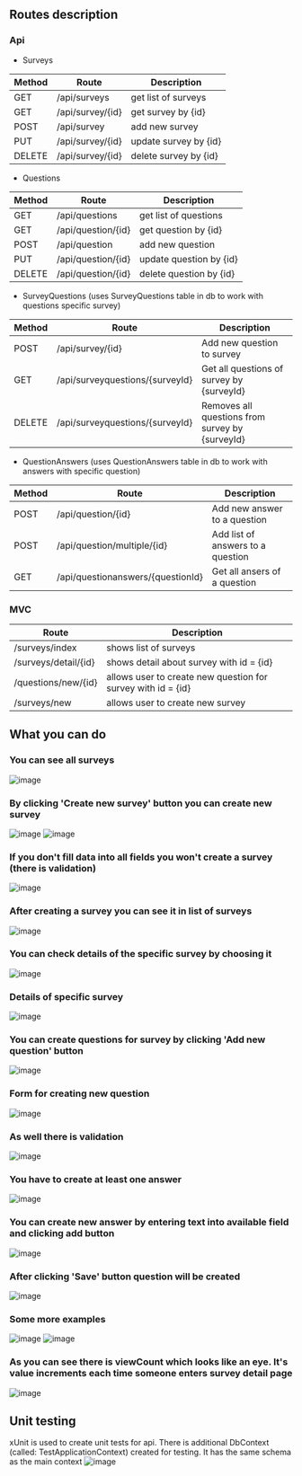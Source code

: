 ## Routes description
### Api
- Surveys

| Method | Route            | Description            |     
| ------ | ---------------- | ---------------------- | 
| GET    | /api/surveys     | get list of surveys    |    
| GET    | /api/survey/{id} | get survey by {id}     | 
| POST   | /api/survey      | add new survey         |   
| PUT    | /api/survey/{id} | update survey by {id}  |
| DELETE | /api/survey/{id} | delete survey by {id}  |


- Questions

| Method | Route              | Description              |     
| ------ | ------------------ | ------------------------ | 
| GET    | /api/questions     | get list of questions    |    
| GET    | /api/question/{id} | get question by {id}     | 
| POST   | /api/question      | add new question         |   
| PUT    | /api/question/{id} | update question by {id}  |
| DELETE | /api/question/{id} | delete question by {id}  |

- SurveyQuestions (uses SurveyQuestions table in db to work with questions specific survey)

| Method | Route                           | Description                                     |     
| ------ | ------------------------------- | ----------------------------------------------- | 
| POST   | /api/survey/{id}                | Add new question to survey                      |    
| GET    | /api/surveyquestions/{surveyId} | Get all questions of survey by {surveyId}       |
| DELETE | /api/surveyquestions/{surveyId} | Removes all questions from survey by {surveyId} |

- QuestionAnswers (uses QuestionAnswers table in db to work with answers with specific question)

| Method | Route                             | Description                                     |     
| ------ | --------------------------------- | ----------------------------------------------- | 
| POST   | /api/question/{id}                | Add new answer to a question                    |    
| POST   | /api/question/multiple/{id}       | Add list of answers to a question               |
| GET    | /api/questionanswers/{questionId} | Get all ansers of a question                    |

### MVC
| Route                | Description                                                  |     
| -------------------- | ------------------------------------------------------------ | 
| /surveys/index       | shows list of surveys                                        |   
| /surveys/detail/{id} | shows detail about survey with id = {id}                     | 
| /questions/new/{id}  | allows user to create new question for survey with id = {id} |   
| /surveys/new         | allows user to create new survey                             |

## What you can do
### You can see all surveys
![image](https://user-images.githubusercontent.com/22146812/53448005-1b6c7280-3a1f-11e9-9db9-4958f5e9d707.png)
### By clicking 'Create new survey' button you can create new survey
![image](https://user-images.githubusercontent.com/22146812/53448131-5a022d00-3a1f-11e9-9277-4aa03f922a45.png)
![image](https://user-images.githubusercontent.com/22146812/53448160-6edec080-3a1f-11e9-84d7-9e1942545636.png)
### If you don't fill data into all fields you won't create a survey (there is validation)
![image](https://user-images.githubusercontent.com/22146812/53448257-a188b900-3a1f-11e9-9cfe-c5c594703039.png)
### After creating a survey you can see it in list of surveys
![image](https://user-images.githubusercontent.com/22146812/53448336-d432b180-3a1f-11e9-8c14-5baf5d9319f0.png)
### You can check details of the specific survey by choosing it
![image](https://user-images.githubusercontent.com/22146812/53448408-004e3280-3a20-11e9-823d-e2e79efa3d90.png)
### Details of specific survey
![image](https://user-images.githubusercontent.com/22146812/53448464-1fe55b00-3a20-11e9-8327-5d405e211612.png)
### You can create questions for survey by clicking 'Add new question' button
![image](https://user-images.githubusercontent.com/22146812/53448498-3390c180-3a20-11e9-801a-c0f55934fb49.png)
### Form for creating new question
![image](https://user-images.githubusercontent.com/22146812/53448585-6d61c800-3a20-11e9-8513-26e1eb4e37e7.png)
### As well there is validation
![image](https://user-images.githubusercontent.com/22146812/53448607-823e5b80-3a20-11e9-8deb-61bf57092121.png)
### You have to create at least one answer
![image](https://user-images.githubusercontent.com/22146812/53448677-abf78280-3a20-11e9-89bc-bcb6a58ef745.png)
### You can create new answer by entering text into available field and clicking add button
![image](https://user-images.githubusercontent.com/22146812/53448704-bd408f00-3a20-11e9-8102-9aee3b42862b.png)
### After clicking 'Save' button question will be created
![image](https://user-images.githubusercontent.com/22146812/53448763-dba68a80-3a20-11e9-9119-b6b698f74ffc.png)
### Some more examples
![image](https://user-images.githubusercontent.com/22146812/53448866-20322600-3a21-11e9-928f-e8ba095319c6.png)
![image](https://user-images.githubusercontent.com/22146812/53448883-2cb67e80-3a21-11e9-8232-7325b68f6108.png)
### As you can see there is viewCount which looks like an eye. It's value increments each time someone enters survey detail page
![image](https://user-images.githubusercontent.com/22146812/53448939-4eb00100-3a21-11e9-9258-b30de088876e.png)

## Unit testing
xUnit is used to create unit tests for api.
There is additional DbContext (called: TestApplicationContext) created for testing. It has the same schema as the main context
![image](https://user-images.githubusercontent.com/22146812/53499466-13f5a980-3ab1-11e9-94f7-67102946d6a2.png)
